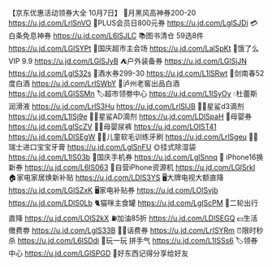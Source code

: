 【京东优惠活动领券大全 10月7日】
🌛月黑风高神券200-20
https://u.jd.com/LrlSnVO
👑PLUS会员日800元券
https://u.jd.com/LglSJDi
💳白条免息神券
https://u.jd.com/L6lSJLC
📚图书清仓 59选8件
https://u.jd.com/LGlSYPt
🎉国庆超市主会场
https://u.jd.com/LalSpKt
🛵饿了么VIP 9.9
https://u.jd.com/LGlSJyB
⛺户外装备券
https://u.jd.com/LGlSjJN
https://u.jd.com/LglS32s
🥃酒水券299-30
https://u.jd.com/L1lSRwt 
🍶剑南春52度白酒
https://u.jd.com/LrlSWbY
🍶泸州老窖出品白酒
https://u.jd.com/LGlSSMn
🏷超市领劵中心
https://u.jd.com/L1lSyOy
💧杜蕾斯润滑液
https://u.jd.com/LrlS3Hu
https://u.jd.com/LrlSlJB
👶🏻星鲨d3滴剂
https://u.jd.com/L1lSj9e
👶🏻星鲨AD滴剂
https://u.jd.com/LDlSpaH
🍼母婴券
https://u.jd.com/LglScZV
👶🏻母婴尿裤
https://u.jd.com/LOlST41
https://u.jd.com/LDlSEgW
 👶🏻儿童软毛训练牙刷
https://u.jd.com/LrlSgeu
👶🏻瑞士进口宝宝牙膏
https://u.jd.com/LglSnFU
🌞挂式除湿袋
https://u.jd.com/L1lS03b
📱国庆手机券
https://u.jd.com/LglSnnq
 iPhone16换新券
https://u.jd.com/L6lS063
📱自营iPhone资源机
https://u.jd.com/LGlSrkI
🏠家电家居焕新补贴
https://u.jd.com/LDlS3YS
🖥大牌电视大额直降
https://u.jd.com/LGlSZxK
🖥家电补贴券
https://u.jd.com/LOlSvjb
https://u.jd.com/LDlS0Lb
🐈猫咪主食罐
https://u.jd.com/LglScPM
🛵二轮出行直降
https://u.jd.com/LOlS2kX
⛽加油85折
https://u.jd.com/LDlSEGQ
💴生活缴费劵
https://u.jd.com/LglS33B
👍🏻话费券
https://u.jd.com/LrlSYRm
⏰限时秒杀
https://u.jd.com/L6lSDdi
🎰玩一玩 拼手气
https://u.jd.com/L1lSSs6
🏷领券中心
https://u.jd.com/LGlSPGD
🎒好东西记得分享给好友